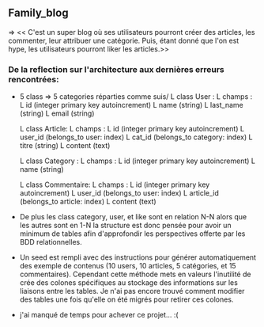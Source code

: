 ## Family_blog

=> << C'est un super blog où ses utilisateurs pourront créer des articles, les commenter, leur attribuer une catégorie. Puis, étant donné que l'on est hype, les utilisateurs pourront liker les articles.>>

### De la reflection sur l'architecture aux dernières erreurs rencontrées:

* 5 class => 5 categories réparties comme suis/
    L class User : 
        L champs :
            L id (integer primary key autoincrement)
            L name (string)
            L last_name (string)
            L email (string)

    L class Article:
        L champs :
            L id (integer primary key autoincrement)
            L user_id (belongs_to user: index)
            L cat_id (belongs_to category: index)
            L titre (string)
            L content (text)

    L class Category :
        L champs :
            L id (integer primary key autoincrement)
            L name (string)

    L class Commentaire:
        L champs :
            L id (integer primary key autoincrement)
            L user_id (belongs_to user: index)
            L article_id (belongs_to article: index)
            L content (text)

* De plus les class category, user, et like sont en relation N-N alors que les autres sont en 1-N la structure est donc pensée pour avoir un minimum de tables afin d'approfondir les perspectives offerte par les BDD relationnelles.

* Un seed est rempli avec des instructions pour générer automatiquement des exemple de contenus (10 users, 10 articles, 5 catégories, et 15 commentaires).
Cependant cette méthode mets en valeurs l'inutilité de crée des colones spécifiques au stockage des informations sur les liaisons entre les tables. Je n'ai pas encore trouvé comment modifier des tables une fois qu'elle on été migrés pour retirer ces colones.

* j'ai manqué de temps pour achever ce projet... :(
